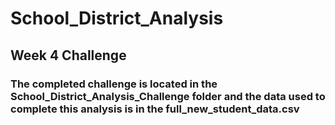 # School_District_Analysis
## Week 4 Challenge
### The completed challenge is located in the School_District_Analysis_Challenge folder and the data used to complete this analysis is in the full_new_student_data.csv
